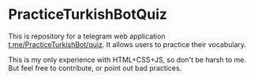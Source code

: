 # PracticeTurkishBotQuiz

This is repository for a telegram web application [t.me/PracticeTurkishBot/quiz](https://t.me/PracticeTurkishBot/quiz). It allows users to practice their vocabulary.

This is my only experience with HTML+CSS+JS, so don't be harsh to me. But feel free to contribute, or point out bad practices. 
